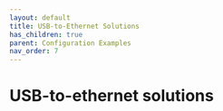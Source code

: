 ```yaml
---
layout: default
title: USB-to-Ethernet Solutions
has_children: true
parent: Configuration Examples
nav_order: 7
---
```


# USB-to-ethernet solutions
